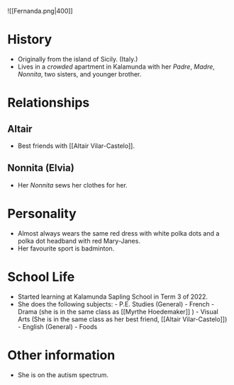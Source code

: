 ![[Fernanda.png|400]]
# History
- Originally from the island of Sicily. (Italy.)
- Lives in a *crowded* apartment in Kalamunda with her *Padre*, *Madre*, *Nonnita*, two sisters, and younger brother.

# Relationships
## Altair
- Best friends with [[Altair Vilar-Castelo]].
## Nonnita (Elvia)
- Her *Nonnita* sews her clothes for her.

# Personality
- Almost always wears the same red dress with white polka dots and a polka dot headband with red Mary-Janes.
 - Her favourite sport is badminton.
# School Life
- Started learning at Kalamunda Sapling School in Term 3 of 2022.
- She does the following subjects:
                             - P.E. Studies (General)
                             -  French
                             - Drama (she is in the same class as [[Myrthe Hoedemaker]] )
                             -  Visual Arts (She is in the same class as her best friend, [[Altair Vilar-Castelo]])
                             - English (General)
                             - Foods


# Other information
 - She is on the autism spectrum.
